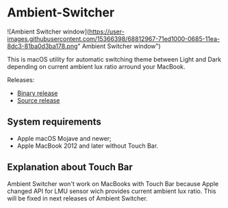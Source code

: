 # Ambient-Switcher
 
 ![Ambient Switcher window](https://user-images.githubusercontent.com/15366398/68812967-71ed1000-0685-11ea-8dc3-81ba0d3ba178.png" Ambient Switcher window")
 
 This is macOS utility for automatic switching theme between Light and Dark depending on current ambient lux ratio arround your MacBook.
 
 Releases:
 - [Binary release](https://github.com/codeworked/Ambient-Switcher/releases/download/v0.1/Ambient.Switcher.0.1.dmg)
 - [Source release](https://github.com/codeworked/Ambient-Switcher/archive/v0.1.zip)

## System requirements

- Apple macOS Mojave and newer;
- Apple MacBook 2012 and later without Touch Bar.

## Explanation about Touch Bar

Ambient Switcher won't work on MacBooks with Touch Bar because Apple changed API for LMU sensor wich provides current ambient lux ratio. This will be fixed in next releases of Ambient Switcher. 
